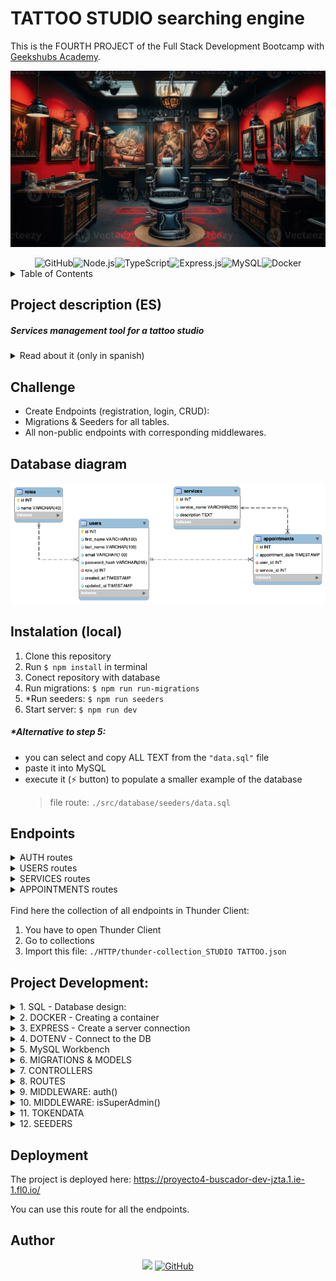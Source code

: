 # TATTOO STUDIO searching engine

This is the FOURTH PROJECT of the Full Stack Development Bootcamp with <a href="https://github.com/GeeksHubsAcademy" target="_blank">Geekshubs Academy</a>.

![Tattoo studio](./img/modern-and-creative-tattoo-parlor-with-a-chair-brutal-interior-design-photo.jpg)

<div align="center">
<img src="https://img.shields.io/badge/GitHub-100000?style=for-the-badge&logo=github&logoColor=white" alt="GitHub" /><img src="https://img.shields.io/badge/Node.js-43853D?style=for-the-badge&logo=node.js&logoColor=white" alt="Node.js" /><img src="https://img.shields.io/badge/TypeScript-007ACC?style=for-the-badge&logo=typescript&logoColor=white" alt="TypeScript" /><img src="https://img.shields.io/badge/Express.js-404D59?style=for-the-badge" alt="Express.js"/><img src="https://img.shields.io/badge/MySQL-00000F?style=for-the-badge&logo=mysql&logoColor=white" alt="MySQL" /><img src="https://img.shields.io/badge/DOCKER-2020BF?style=for-the-badge&logo=docker&logoColor=white" alt="Docker" />
</div>

<details>
  <summary>Table of Contents</summary>
  <ol>
    <li><a href="#project-description-es">Description (ES)</a></li>
    <li><a href="#challenge">Challenge</a></li>
    <li><a href="#database-diagram">Database diagram</a></li>
    <li><a href="#instalation-local">Instalation</a></li>
    <li><a href="#endpoints">Endpoints</a></li>
    <li><a href="#project-development">Project development</a></li>
    <li><a href="#deployment">Deployment</a></li>
    <li><a href="#author">Author / Contact </a></li>
  </ol>
</details>


## Project description (ES)
##### Services management tool for a tattoo studio

<details>
  <summary>Read about it (only in spanish)</summary>
  <br/>
<b>Gestión de citas para un estudio de tatuajes:</b>
<br /><br />
El departamento de producto nos ha encomendado desarrollar el backend
correspondiente al sistema de gestión de citas para un estudio de tatuajes.

Los usuarios podrán registrarse en la aplicación, iniciar sesión y acceder a su área
personal. Dentro de su área, podrán visualizar una lista de las citas programadas
para servicios de tatuajes y piercing, así como crear nuevas citas para diversos
servicios que ofrece el estudio.

Además, se contará con una sección de usuario donde podrán acceder a sus datos
personales, visualizables únicamente por el propio usuario (perfil).
</details>


## Challenge
- Create Endpoints (registration, login, CRUD):
- Migrations & Seeders for all tables.
- All non-public endpoints with corresponding middlewares.


## Database diagram

![Reverse engineered diagram of the DB](./img/project4_DIAGRAM.png)

## Instalation (local)
1.  Clone this repository
2.  Run ` $ npm install ` in terminal
3.  Conect repository with database 
4.  Run migrations:  ` $ npm run run-migrations `
5.  *Run seeders:  ` $ npm run seeders `
6.  Start server:  ` $ npm run dev `

##### *Alternative to step 5:
- you can select and copy ALL TEXT from the `"data.sql"` file
- paste it into MySQL 
- execute it (⚡ button) to populate a smaller example of the database
    >file route: `./src/database/seeders/data.sql `


## Endpoints

<details>
<summary>AUTH routes</summary>

-   REGISTER new user
    
        POST https://proyecto4-buscador-dev-jzta.1.ie-1.fl0.io//api/auth/register

    body:
    
    ``` js
        {
            "first_name": "Sergio",
            "last_name": "Sergio",
            "email": "sergio@sergio.com",
            "password": "111111"
        }
    ```

-   LOGIN user

        POST https://proyecto4-buscador-dev-jzta.1.ie-1.fl0.io//api/auth/login
        
    body:

    ``` js
        {
            "email": "super@super.com",
            "password": "123456"
        }
    ```
</details>
<details>
<summary>USERS routes</summary>

-   GET ALL USERS  (including dinamic query search)

        GET https://proyecto4-buscador-dev-jzta.1.ie-1.fl0.io//api/users
        GET https://proyecto4-buscador-dev-jzta.1.ie-1.fl0.io//api/users?email=example@domain.com

- GET USER BY ID

      GET https://proyecto4-buscador-dev-jzta.1.ie-1.fl0.io//api/users/:id

-   UPDATE PROFILE (for the currently logged user)

        PUT https://proyecto4-buscador-dev-jzta.1.ie-1.fl0.io//api/users/self

    body:

    ```js
        {
            "first_name": "name",
            "last_name": "surname",
            "email": "something@domain.com",
            "password": "111111"
        }
    ```
-   UPDATE USER BY ID

        PUT https://proyecto4-buscador-dev-jzta.1.ie-1.fl0.io//api/users/:id

-   UPDATE USER'S ROLE

        PUT https://proyecto4-buscador-dev-jzta.1.ie-1.fl0.io//api/users/:id/:roleId

-   DELETE USER BY ID

        DELETE https://proyecto4-buscador-dev-jzta.1.ie-1.fl0.io//api/users/:id
</details>
<details>
<summary>SERVICES routes</summary>

-   CREATE A NEW SERVICE

        POST https://proyecto4-buscador-dev-jzta.1.ie-1.fl0.io//api/services

-   GET ALL SERVICES

        GET https://proyecto4-buscador-dev-jzta.1.ie-1.fl0.io//api/services

-   UPDATE SERVICE BY ID

        UPDATE https://proyecto4-buscador-dev-jzta.1.ie-1.fl0.io//api/services/:id

-   DELETE SERVICE BY ID

        DELETE https://proyecto4-buscador-dev-jzta.1.ie-1.fl0.io//api/services/:id
</details>
<details>
<summary>APPOINTMENTS routes</summary>

-   CREATE A NEW APPOINTMENT

        POST https://proyecto4-buscador-dev-jzta.1.ie-1.fl0.io//api/appointments

-   GET ALL APPOINTMENTS

        GET https://proyecto4-buscador-dev-jzta.1.ie-1.fl0.io//api/appointments

-   GET APPOINTMENTS BY ID

        GET https://proyecto4-buscador-dev-jzta.1.ie-1.fl0.io//api/appointments/:id

-   UPDATE APPOINTMENTS BY ID

        UPDATE https://proyecto4-buscador-dev-jzta.1.ie-1.fl0.io//api/appointments/:id

-   DELETE APPOINTMENTS BY ID

        DELETE https://proyecto4-buscador-dev-jzta.1.ie-1.fl0.io//api/appointments/:id

</details>

<br />
Find here the collection of all endpoints in Thunder Client:

1. You have to open Thunder Client
2. Go to collections
3. Import this file: `./HTTP/thunder-collection_STUDIO TATTOO.json`


## Project Development:

<details>
  <summary>1. SQL - Database design:</summary>
    
-   Analyze the task to find the purpose of the database and gather all requirements
-   Concept design: create an Entity-Relationship Diagram where we
define tables, their attributes, and the relationships with one another.
-   Normalization: eliminate redundancy, identify primary keys (PK) and foreign keys (FK)
-   Logical thinking: decide what can and cannot be 'NULL' (not required) and which are 'UNIQUE' fields
</details>

<details>
  <summary>2. DOCKER - Creating a container</summary>

-   Install docker
- Create a container
    > docker run -d -p 3306:3306 --name <container-name> -e MYSQL_ROOT_PASSWORD=<your_password> mysql
- Access it
    > mysql -h localhost -P 3306 -u root -p
you will need -h (host), -P (port), -u (username) and -p (password)
- Execute it
    > docker exec -it mysql-pruebas bash
</details>

<details>
  <summary>3. EXPRESS - Create a server connection</summary>

- We initiate NODE:  `$ npm init` 
    This creates 'package.json' where all the dependencies will be stored.

- We run the command: `$ npm install express --save`
    This creates 'package-lock.json' and the 'node_modules' folder

- We create the folder '.gitignore' and add '/node_modules' inside
    This blocks the heavy folder from being upload to github with the rest of the project.

- We install TYPESCRIPT (as developers) `$ npm install typescript -D`

- We create the 'tsconfig.json' file: `$ npx tsc --init`

- We install types /express & node: `$ npm install @types/express @types/node -D`

- We install dependencies to compile TS (nodemon): `$ npm install ts-node nodemon -D`

- We add a shortcut to the package.json's scripts:
    > "dev": "nodemon ./src/server.ts"

- We create the file '.env' with the PORT (of the server) and add '.env' to the '.gitignore'.

    Also add a copy '.env.sample' where we will storage a blueprint of data, without the sensitive information (in this case: 'PORT= ')

- We install 'dotenv': `$ npm i dotenv`
    This gets added to the dependencies and will grab data from the .env file
</details>

<details>
  <summary>4. DOTENV - Connect to the DB</summary>

- We create the folder 'src' with a 'server.ts' file inside.
    The main function connects to the server `startServer();`<br/>
- We link a new file called `app.ts` to separate responsabilities.<br/>
-   In this file we write the following code:

    ```js
    import express from "express";
    import dotenv from "dotenv";
    import { Request, Response } from "express";
    
    // links the .env folder
    dotenv.config(); 

    // runs server connection
    const app = express(); 

    // parses responses to .json)
    app.use(express.json()); 

    // sets up the connection port
    const PORT = process.env.PORT || 4002; 

    // server is up and listening to any upcomming request
    app.listen(3000, () => console.log('Servidor levantado en 3000')); 


    // testing request - 'Hello world' means we are ready to go!
    app.get('/', (req: Request, res: Response) => {
        res.send('Hello world!')
    }); 
    ```

- We run the server using the previously created nodemon shortcut: `$ npm run dev`
</details>

<details>
  <summary>5. MySQL Workbench</summary>

- We open the workbench and run the following commands:

    ```sql
    CREATE DATABASE <project_name>;
    USE <project_name>;
    ```
</details>

<details>
  <summary>6. MIGRATIONS & MODELS</summary>

- Creating MIGRATIONS [Data Definition Language (DDL): with typeorm]: `./src/database/migrations`
- Adding them to `DataSource.migrations` in the `db.ts` file: `Role, User, Service, Appointment`
- Creating MODELS (entities) [Data Manipulation Language (DML)]
- Adding them to `DataSource.entities` in the `db.ts` file: `Roles, Users, Services, Appointments`
</details>

<details>
  <summary>7. CONTROLLERS</summary>

- We create controllers (in a folder on the same level with `package.json`): 
    > `auth, roles, users, services, appointments`
</details>

<details>
  <summary>8. ROUTES</summary>

- We create routes (in `app.ts`) for CRUD (create, read, update and delete) database records.
</details>

<details>
  <summary>9. MIDDLEWARE: auth()</summary>
  
  - Additionally we need to control access to our data. We will use 'middleware' functions.

  -  `Auth` (authorisation systembased on TOKENs) will block anything that is not to be seen by the general public. In our case, it only does not affect to `register`, `login` and `getServices` (as those are the endpoints reachable without logging in)
  -  The `auth()` function verifies an encrypted TOKEN created automatically while logging in. With an active token we have access to other data.
</details>

<details>
  <summary>10. MIDDLEWARE: isSuperAdmin()</summary>
  
- We also want to grant special administrative access. With another middleware, the `isSuperAdmin()` function, we control PERMISSIONS.
- The 'superadmin' role would be able to reach all data, while Users would have a more limited reach. More levels can be implemented
</details>

<details>
  <summary>11. TOKENDATA</summary>

- For the TOKEN to work, we create a new file `./types/index.d.ts` with the following lines:

    ```js
    export type tokenData = {
        userId: number;
        roleName: string;
    };

    declare global {
        namespace Express {
            export interface Request {
                tokenData: tokenData;
            }
        }
    }
    ```
</details>

<details>
  <summary>12. SEEDERS</summary>

- In order to check out this project, you'll need to ppopulate the database.

- Follow steps 5 and 6 of the <a href="#instalation-local">instalation</a>
</details>


## Deployment
The project is deployed here:
https://proyecto4-buscador-dev-jzta.1.ie-1.fl0.io/

You can use this route for all the endpoints.


## Author
<div align="center">
<a href = "mailto:a.sergiotorres@gmail.com"><img src="https://img.shields.io/badge/Gmail-C6362C?style=for-the-badge&logo=gmail&logoColor=white" target="_blank"></a>
<a href="https://github.com/SergioTorresGarcia" target="_blank"><img src="https://img.shields.io/badge/GitHub-100000?style=for-the-badge&logo=github&logoColor=white" alt="GitHub" /></a> 
</div>